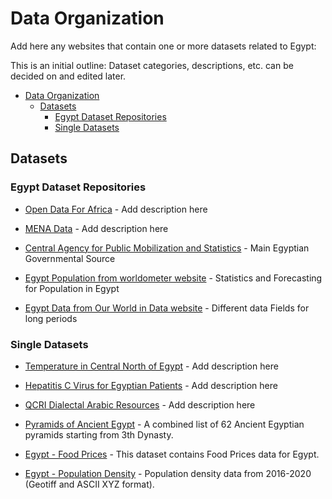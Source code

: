 # Data Organization

Add here any websites that contain one or more datasets related to Egypt:

This is an initial outline: Dataset categories, descriptions, etc. can be decided on and edited later.

- [Data Organization](#data-organization)
  - [Datasets](#datasets)
    - [Egypt Dataset Repositories](#egypt-dataset-repositories)
    - [Single Datasets](#single-datasets)

## Datasets

### Egypt Dataset Repositories

- [Open Data For Africa](https://egypt.opendataforafrica.org/) - Add description here

- [MENA Data](https://menadata.net/index.php/) - Add description here

- [Central Agency for Public Mobilization and Statistics](https://www.capmas.gov.eg/#) - Main Egyptian Governmental Source

- [ Egypt Population from worldometer website](https://www.worldometers.info/world-population/egypt-population/) - Statistics and Forecasting for Population in Egypt

- [ Egypt Data from Our World in Data website](https://ourworldindata.org/country/egypt) - Different data Fields for long periods
### Single Datasets

- [Temperature in Central North of Egypt](https://figshare.com/articles/dataset/Central_North_of_Egypt_CNE_Maximum_and_Minimum_Temperature_Gridded_Datasets/7504232) - Add description here

- [Hepatitis C Virus for Egyptian Patients](https://archive.ics.uci.edu/ml/datasets/Hepatitis+C+Virus+%28HCV%29+for+Egyptian+patients/) - Add description here

- [QCRI Dialectal Arabic Resources](https://alt.qcri.org/resources/da_resources//) - Add description here

- [Pyramids of Ancient Egypt](https://www.kaggle.com/lsind18/egyptianpyramids) - A combined list of 62 Ancient Egyptian pyramids starting from 3th Dynasty.

- [Egypt - Food Prices](https://data.world/wfp/230e991f-3438-4763-8044-e424b5a67bec) - This dataset contains Food Prices data for Egypt. 

- [Egypt - Population Density](https://data.world/worldpop/904bdd79-99f5-410f-8a25-386e202a5580) - Population density data from 2016-2020 (Geotiff and ASCII XYZ format).
